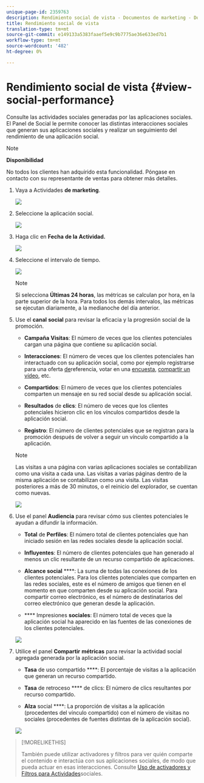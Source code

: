 ```yaml
---
unique-page-id: 2359763
description: Rendimiento social de vista - Documentos de marketing - Documentación del producto
title: Rendimiento social de vista
translation-type: tm+mt
source-git-commit: e149133a5383faaef5e9c9b7775ae36e633ed7b1
workflow-type: tm+mt
source-wordcount: '482'
ht-degree: 0%

---
```



# Rendimiento social de vista {#view-social-performance}

Consulte las actividades sociales generadas por las aplicaciones sociales. El Panel de Social le permite conocer las distintas interacciones sociales que generan sus aplicaciones sociales y realizar un seguimiento del rendimiento de una aplicación [](http://docs.marketo.com/display/docs/social)social.

>[!NOTE]
>
>**Disponibilidad**
>
>No todos los clientes han adquirido esta funcionalidad. Póngase en contacto con su representante de ventas para obtener más detalles.

1. Vaya a Actividades **de marketing**.

   ![](assets/login-marketing-activities.png)

1. Seleccione la aplicación social.

   ![](assets/image2014-9-23-17-3a10-3a13.png)

1. Haga clic en **Fecha** **de la** **Actividad.**

   ![](assets/image2014-9-23-17-3a10-3a22.png)

1. Seleccione el intervalo de tiempo.

   ![](assets/image2014-9-23-17-3a10-3a35.png)

   >[!NOTE]
   >
   >Si selecciona **Últimas 24 horas**, las métricas se calculan por hora, en la parte superior de la hora. Para todos los demás intervalos, las métricas se ejecutan diariamente, a la medianoche del día anterior.

1. Use el **canal** **social** para revisar la eficacia y la progresión social de la promoción.

   * **Campaña** **Visitas**: El número de veces que los clientes potenciales cargan una página que contiene su aplicación social.

   * **Interacciones**: El número de veces que los clientes potenciales han interactuado con su aplicación social, como por ejemplo registrarse para una oferta [de](../../../../product-docs/demand-generation/social/referral-offers/create-a-referral-offer.md)referencia, votar en una [encuesta](../../../../product-docs/demand-generation/social/creating-a-poll/create-a-poll.md), [compartir un vídeo](../../../../product-docs/demand-generation/landing-pages/free-form-landing-pages/add-a-video-to-a-free-form-landing-page.md), etc.

   * **Compartidos**: El número de veces que los clientes potenciales comparten un mensaje en su red social desde su aplicación social.
   * **Resultados** de **clics**: El número de veces que los clientes potenciales hicieron clic en los vínculos compartidos desde la aplicación social.

   * **Registro**: El número de clientes potenciales que se registran para la promoción después de volver a seguir un vínculo compartido a la aplicación.
   >[!NOTE]
   >
   >Las visitas a una página con varias aplicaciones sociales se contabilizan como una visita a cada una. Las visitas a varias páginas dentro de la misma aplicación se contabilizan como una visita. Las visitas posteriores a más de 30 minutos, o el reinicio del explorador, se cuentan como nuevas.

   ![](assets/image2014-9-23-17-3a11-3a16.png)

1. Use el panel **Audiencia** para revisar cómo sus clientes potenciales le ayudan a difundir la información.

   * **Total** de **Perfiles**: El número total de clientes potenciales que han iniciado sesión en las redes sociales desde la aplicación social.

   * **Influyentes**: El número de clientes potenciales que han generado al menos un clic resultante de un recurso compartido de aplicaciones.
   * **Alcance social** ****: La suma de todas las conexiones de los clientes potenciales. Para los clientes potenciales que comparten en las redes sociales, este es el número de amigos que tienen en el momento en que comparten desde su aplicación social. Para compartir correo electrónico, es el número de destinatarios del correo electrónico que generan desde la aplicación.

   * **** Impresiones **sociales**: El número total de veces que la aplicación social ha aparecido en las fuentes de las conexiones de los clientes potenciales.

   ![](assets/image2014-9-23-17-3a11-3a26.png)

1. Utilice el panel **Compartir** **métricas** para revisar la actividad social agregada generada por la aplicación social.

   * **Tasa** de uso compartido ****: El porcentaje de visitas a la aplicación que generan un recurso compartido.

   * **Tasa** de retroceso **** de clics: El número de clics resultantes por recurso compartido.

   * **Alza** social ****: La proporción de visitas a la aplicación (procedentes del vínculo compartido) con el número de visitas no sociales (procedentes de fuentes distintas de la aplicación social).

   ![](assets/image2014-9-23-17-3a11-3a35.png)

>[!MORELIKETHIS]
>
>También puede utilizar activadores y filtros para ver quién comparte el contenido e interactúa con sus aplicaciones sociales, de modo que pueda actuar en esas interacciones. Consulte [Uso de activadores y Filtros para Actividades](triggers-and-filters-for-social-activities.md)sociales.

